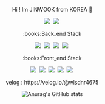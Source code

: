 <div align="center">
<p align="center"> Hi ! Im JINWOOK from KOREA 👋</p>
  <p align="center">
  <a href="mailto:wlsdnr4675@gmail.com"><img src="https://img.shields.io/badge/Gmail-ff3000?style=flat-square&logo=Gmail&logoColor=white"/></a>&nbsp
  <img src="https://img.shields.io/badge/Instagram-6db33f?style=flat-square&logo=Instagram&logoColor=white"/>&nbsp
</p>
<p align="center">:books:Back_end Stack</p>
<p align="center">
  <img src="https://img.shields.io/badge/Java-ff3000?style=flat-square&logo=Java&logoColor=white"/>&nbsp
  <img src="https://img.shields.io/badge/SpringBoot-6db33f?style=flat-square&logo=Spring&logoColor=white"/>&nbsp
  <img src="https://img.shields.io/badge/MySQL-003545?style=flat-square&logo=MySQL&logoColor=white"/>&nbsp
    <img src="https://img.shields.io/badge/MariaDB-003545?style=flat-square&logo=MariaDB&logoColor=white"/>&nbsp
</p>
<p align="center">:books:Front_end Stack</p>
  <img src="https://img.shields.io/badge/JavaScript-f7df1e?style=flat-square&logo=JavaScript&logoColor=white"/>&nbsp
  <img src="https://img.shields.io/badge/HTML5-e34f26?style=flat-square&logo=HTML5&logoColor=white"/>&nbsp
  <img src="https://img.shields.io/badge/CSS3-1572b6?style=flat-square&logo=CSS3&logoColor=white"/>&nbsp
  <img src="https://img.shields.io/badge/React-61dafb?style=flat-square&logo=React&logoColor=white"/>&nbsp
  <img src="https://img.shields.io/badge/Redux-764ABC?style=flat-square&logo=Redux&logoColor=white"/>&nbsp
</p>
<p>velog : https://velog.io/@wlsdnr4675</p>



![Anurag's GitHub stats](https://github-readme-stats.vercel.app/api?username=wlsdnr4675&show_icons=true&theme=radical)

</div>
